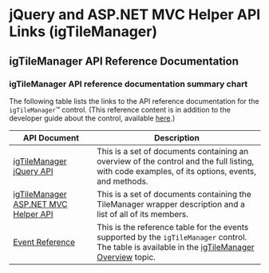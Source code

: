 ﻿<!--
|metadata|
{
    "fileName": "igtilemanager-jquery-and-asp.net-mvc-helper-api-links",
    "controlName": "igTileManager",
    "tags": ["API","Layouts"]
}
|metadata|
-->

# jQuery and ASP.NET MVC Helper API Links (igTileManager)

## igTileManager API Reference Documentation
### igTileManager API reference documentation summary chart

The following table lists the links to the API reference documentation for the `igTileManager`™ control. (This reference content is in addition to the developer guide about the control, available [here](igTileManager-Overview.html).)

API Document| Description
---|---
[igTileManager jQuery API](%%jQueryApiUrl%%/ui.igtilemanager)|This is a set of documents containing an overview of the control and the full listing, with code examples, of its options, events, and methods.
[igTileManager ASP.NET MVC Helper API](Infragistics.Web.Mvc~Infragistics.Web.Mvc.TileManagerWrapper.html)|This is a set of documents containing the TileManager wrapper description and a list of all of its members.
[Event Reference](igTileManager-Overview.html)|This is the reference table for the events supported by the `igTileManager` control. The table is available in the [igTileManager Overview](igTileManager-Overview.html) topic.





 

 


